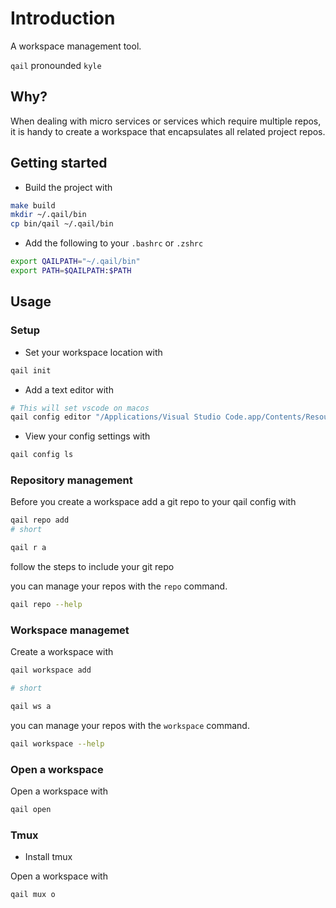 # Introduction

A workspace management tool. 

`qail` pronounded `kyle`

## Why?

When dealing with micro services or services which require multiple repos, it is handy to create a workspace that encapsulates all related project repos.


## Getting started

* Build the project with

```sh
make build
mkdir ~/.qail/bin
cp bin/qail ~/.qail/bin
```

* Add the following to your `.bashrc` or `.zshrc`

```sh
export QAILPATH="~/.qail/bin"
export PATH=$QAILPATH:$PATH
```

## Usage

### Setup

* Set your workspace location with

```sh
qail init
```

* Add a text editor with

```sh
# This will set vscode on macos
qail config editor "/Applications/Visual Studio Code.app/Contents/Resources/app/bin/code"
```

* View your config settings with

```sh
qail config ls
```

### Repository management

Before you create a workspace add a git repo to your qail config with

```sh
qail repo add
# short

qail r a
```

follow the steps to include your git repo

you can manage your repos with the `repo` command.

```sh
qail repo --help
```

### Workspace managemet


Create a workspace with 

```sh
qail workspace add

# short

qail ws a
```

you can manage your repos with the `workspace` command.

```sh
qail workspace --help
```

### Open a workspace

Open a workspace with

```sh
qail open
```

### Tmux

* Install tmux

Open a workspace with 


``` sh
qail mux o
```
